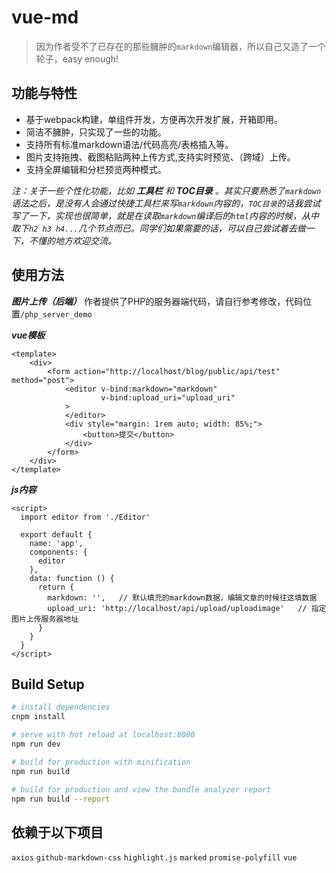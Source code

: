 # vue-md

>因为作者受不了已存在的那些臃肿的`markdown`编辑器，所以自己又造了一个轮子，easy enough!

## 功能与特性
* 基于webpack构建，单组件开发，方便再次开发扩展，开箱即用。
* 简洁不臃肿，只实现了一些的功能。
* 支持所有标准markdown语法/代码高亮/表格插入等。
* 图片支持拖拽、截图粘贴两种上传方式,支持实时预览、（跨域）上传。
* 支持全屏编辑和分栏预览两种模式。

_注：关于一些个性化功能，比如 ***工具栏*** 和 ***TOC目录*** 。其实只要熟悉了`markdown`语法之后，是没有人会通过快捷工具栏来写`markdown`内容的，`TOC目录`的话我尝试写了一下，实现也很简单，就是在读取`markdown`编译后的`html`内容的时候，从中取下`h2 h3 h4...`几个节点而已。同学们如果需要的话，可以自己尝试着去做一下，不懂的地方欢迎交流。_

## 使用方法
***图片上传（后端）***
作者提供了PHP的服务器端代码，请自行参考修改，代码位置`/php_server_demo`

***vue模板***
```
<template>
    <div>
        <form action="http://localhost/blog/public/api/test" method="post">
            <editor v-bind:markdown="markdown"
                    v-bind:upload_uri="upload_uri"
            >
            </editor>
            <div style="margin: 1rem auto; width: 85%;">
                <button>提交</button>
            </div>
        </form>
    </div>
</template>
```
***js内容***
```
<script>
  import editor from './Editor'

  export default {
    name: 'app',
    components: {
      editor
    },
    data: function () {
      return {
        markdown: '',   // 默认填充的markdown数据，编辑文章的时候往这填数据
        upload_uri: 'http://localhost/api/upload/uploadimage'   // 指定图片上传服务器地址
      }
    }
  }
</script>
```

## Build Setup

``` bash
# install dependencies
cnpm install

# serve with hot reload at localhost:8080
npm run dev

# build for production with minification
npm run build

# build for production and view the bundle analyzer report
npm run build --report

```
## 依赖于以下项目
`axios`
`github-markdown-css`
`highlight.js`
`marked`
`promise-polyfill`
`vue`

